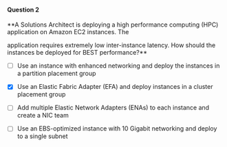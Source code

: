 #### Question  2


**A Solutions Architect is deploying a high performance computing (HPC) application on Amazon EC2 instances. The

application requires extremely low inter-instance latency. How should the instances be deployed for BEST performance?**


- [ ] Use an instance with enhanced networking and deploy the instances in a partition placement group


- [x] Use an Elastic Fabric Adapter (EFA) and deploy instances in a cluster placement group


- [ ] Add multiple Elastic Network Adapters (ENAs) to each instance and create a NIC team


- [ ] Use an EBS-optimized instance with 10 Gigabit networking and deploy to a single subnet

